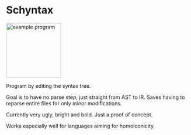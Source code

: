 # Schyntax

<img src="assets/example.png" alt="example program" width="150">

Program by editing the syntax tree.

Goal is to have no parse step, just straight from AST to IR.
Saves having to reparse entire files for only minor modifications.

Currently very ugly, bright and bold.  Just a proof of concept.

Works especially well for languages aiming for homoiconicity.

